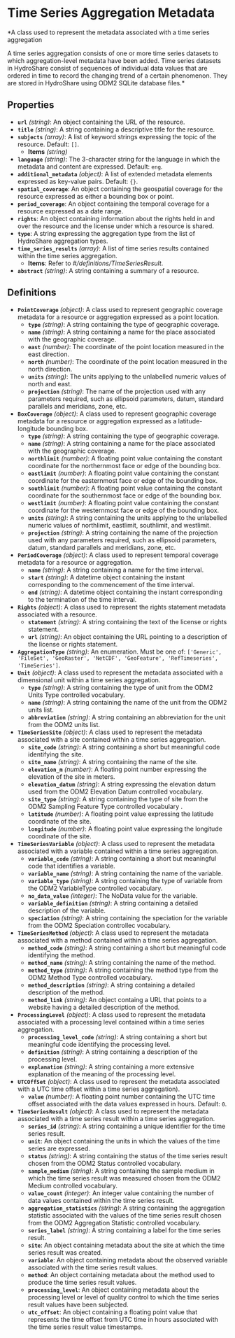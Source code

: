 # Time Series Aggregation Metadata

*A class used to represent the metadata associated with a time series aggregation

A time series aggregation consists of one or more time series datasets to which
aggregation-level metadata have been added. Time series datasets in HydroShare
consist of sequences of individual data values that are ordered in time to record
the changing trend of a certain phenomenon. They are stored in HydroShare using
ODM2 SQLite database files.*

## Properties

- **`url`** *(string)*: An object containing the URL of the resource.
- **`title`** *(string)*: A string containing a descriptive title for the resource.
- **`subjects`** *(array)*: A list of keyword strings expressing the topic of the resource. Default: `[]`.
    - **Items** *(string)*
- **`language`** *(string)*: The 3-character string for the language in which the metadata and content are expressed. Default: `eng`.
- **`additional_metadata`** *(object)*: A list of extended metadata elements expressed as key-value pairs. Default: `{}`.
- **`spatial_coverage`**: An object containing the geospatial coverage for the resource expressed as either a bounding box or point.
- **`period_coverage`**: An object containing the temporal coverage for a resource expressed as a date range.
- **`rights`**: An object containing information about the rights held in and over the resource and the license under which a resource is shared.
- **`type`**: A string expressing the aggregation type from the list of HydroShare aggregation types.
- **`time_series_results`** *(array)*: A list of time series results contained within the time series aggregation.
    - **Items**: Refer to *#/definitions/TimeSeriesResult*.
- **`abstract`** *(string)*: A string containing a summary of a resource.
## Definitions

- **`PointCoverage`** *(object)*: A class used to represent geographic coverage metadata for a resource or aggregation expressed as a
point location.
    - **`type`** *(string)*: A string containing the type of geographic coverage.
    - **`name`** *(string)*: A string containing a name for the place associated with the geographic coverage.
    - **`east`** *(number)*: The coordinate of the point location measured in the east direction.
    - **`north`** *(number)*: The coordinate of the point location measured in the north direction.
    - **`units`** *(string)*: The units applying to the unlabelled numeric values of north and east.
    - **`projection`** *(string)*: The name of the projection used with any parameters required, such as ellipsoid parameters, datum, standard parallels and meridians, zone, etc.
- **`BoxCoverage`** *(object)*: A class used to represent geographic coverage metadata for a resource or aggregation expressed as a
latitude-longitude bounding box.
    - **`type`** *(string)*: A string containing the type of geographic coverage.
    - **`name`** *(string)*: A string containing a name for the place associated with the geographic coverage.
    - **`northlimit`** *(number)*: A floating point value containing the constant coordinate for the northernmost face or edge of the bounding box.
    - **`eastlimit`** *(number)*: A floating point value containing the constant coordinate for the easternmost face or edge of the bounding box.
    - **`southlimit`** *(number)*: A floating point value containing the constant coordinate for the southernmost face or edge of the bounding box.
    - **`westlimit`** *(number)*: A floating point value containing the constant coordinate for the westernmost face or edge of the bounding box.
    - **`units`** *(string)*: A string containing the units applying to the unlabelled numeric values of northlimit, eastlimit, southlimit, and westlimit.
    - **`projection`** *(string)*: A string containing the name of the projection used with any parameters required, such as ellipsoid parameters, datum, standard parallels and meridians, zone, etc.
- **`PeriodCoverage`** *(object)*: A class used to represent temporal coverage metadata for a resource or aggregation.
    - **`name`** *(string)*: A string containing a name for the time interval.
    - **`start`** *(string)*: A datetime object containing the instant corresponding to the commencement of the time interval.
    - **`end`** *(string)*: A datetime object containing the instant corresponding to the termination of the time interval.
- **`Rights`** *(object)*: A class used to represent the rights statement metadata associated with a resource.
    - **`statement`** *(string)*: A string containing the text of the license or rights statement.
    - **`url`** *(string)*: An object containing the URL pointing to a description of the license or rights statement.
- **`AggregationType`** *(string)*: An enumeration. Must be one of: `['Generic', 'FileSet', 'GeoRaster', 'NetCDF', 'GeoFeature', 'RefTimeseries', 'TimeSeries']`.
- **`Unit`** *(object)*: A class used to represent the metadata associated with a dimensional unit within a time series aggregation.
    - **`type`** *(string)*: A string containing the type of unit from the ODM2 Units Type controlled vocabulary.
    - **`name`** *(string)*: A string containing the name of the unit from the ODM2 units list.
    - **`abbreviation`** *(string)*: A string containing an abbreviation for the unit from the ODM2 units list.
- **`TimeSeriesSite`** *(object)*: A class used to represent the metadata associated with a site contained within a time series aggregation.
    - **`site_code`** *(string)*: A string containing a short but meaningful code identifying the site.
    - **`site_name`** *(string)*: A string containing the name of the site.
    - **`elevation_m`** *(number)*: A floating point number expressing the elevation of the site in meters.
    - **`elevation_datum`** *(string)*: A string expressing the elevation datum used from the ODM2 Elevation Datum controlled vocabulary.
    - **`site_type`** *(string)*: A string containing the type of site from the ODM2 Sampling Feature Type controlled vocabulary .
    - **`latitude`** *(number)*: A floating point value expressing the latitude coordinate of the site.
    - **`longitude`** *(number)*: A floating point value expressing the longitude coordinate of the site.
- **`TimeSeriesVariable`** *(object)*: A class used to represent the metadata associated with a variable contained within a time series aggregation.
    - **`variable_code`** *(string)*: A string containing a short but meaningful code that identifies a variable.
    - **`variable_name`** *(string)*: A string containing the name of the variable.
    - **`variable_type`** *(string)*: A string containing the type of variable from the ODM2 VariableType controlled vocabulary.
    - **`no_data_value`** *(integer)*: The NoData value for the variable.
    - **`variable_definition`** *(string)*: A string containing a detailed description of the variable.
    - **`speciation`** *(string)*: A string containing the speciation for the variable from the ODM2 Speciation controllec vocabulary.
- **`TimeSeriesMethod`** *(object)*: A class used to represent the metadata associated with a method contained within a time series aggregation.
    - **`method_code`** *(string)*: A string containing a short but meaningful code identifying the method.
    - **`method_name`** *(string)*: A string containing the name of the method.
    - **`method_type`** *(string)*: A string containing the method type from the ODM2 Method Type controlled vocabulary.
    - **`method_description`** *(string)*: A string containing a detailed description of the method.
    - **`method_link`** *(string)*: An object containg a URL that points to a website having a detailed description of the method.
- **`ProcessingLevel`** *(object)*: A class used to represent the metadata associated with a processing level contained within a time series
aggregation.
    - **`processing_level_code`** *(string)*: A string containing a short but meaningful code identifying the processing level.
    - **`definition`** *(string)*: A string containing a description of the processing level.
    - **`explanation`** *(string)*: A string containing a more extensive explanation of the meaning of the processing level.
- **`UTCOffSet`** *(object)*: A class used to represent the metadata associated with a UTC time offset within a time series aggregation).
    - **`value`** *(number)*: A floating point number containing the UTC time offset associated with the data values expressed in hours. Default: `0`.
- **`TimeSeriesResult`** *(object)*: A class used to represent the metadata associated with a time series result within a time series aggregation.
    - **`series_id`** *(string)*: A string containing a unique identifier for the time series result.
    - **`unit`**: An object containing the units in which the values of the time series are expressed.
    - **`status`** *(string)*: A string containing the status of the time series result chosen from the ODM2 Status controlled vocabulary.
    - **`sample_medium`** *(string)*: A string containing the sample medium in which the time series result was measured chosen from the ODM2 Medium controlled vocabulary.
    - **`value_count`** *(integer)*: An integer value containing the number of data values contained within the time series result.
    - **`aggregation_statistics`** *(string)*: A string containing the aggregation statistic associated with the values of the time series result chosen from the ODM2 Aggregation Statistic controlled vocabulary.
    - **`series_label`** *(string)*: A string containing a label for the time series result.
    - **`site`**: An object containing metadata about the site at which the time series result was created.
    - **`variable`**: An object containing metadata about the observed variable associated with the time series result values.
    - **`method`**: An object containing metadata about the method used to produce the time series result values.
    - **`processing_level`**: An object containing metadata about the processing level or level of quality control to which the time series result values have been subjected.
    - **`utc_offset`**: An object containing a floating point value that represents the time offset from UTC time in hours associated with the time series result value timestamps.
